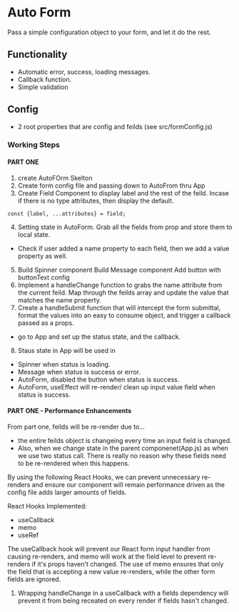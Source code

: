# Auto Form

Pass a simple configuration object to your form, and let it do the rest.

## Functionality
- Automatic error, success, loading messages.
- Callback function.
- Simple validation

## Config
- 2 root properties that are config and feilds (see src/formConfig.js)

### Working Steps
#### PART ONE
1. create AutoFOrm Skelton
2. Create form config file and passing down to AutoFrom thru App
3. Create Field Component to display label and the rest of the feild. Incase if there is no type attributes, then display the default.
```
const {label, ...attributes} = field;
```
4. Setting state in AutoForm. Grab all the fields from prop and store them to local state.
- Check if user added a name property to each field, then we add a value property as well.
5. Build Spinner component
   Build Message component
   Add button with buttonText config
6. Implement a handleChange function to grabs the name attribute from the current feild. Map through the feilds array and update the value that matches the name property.
7. Create a handleSubmit function that will intercept the form submittal, format the values into an easy to consume object, and trigger a callback passed as a props.
- go to App and set up the status state, and the callback.
8. Staus state in App will be used in 
- Spinner when status is loading.
- Message when status is success or error.
- AutoForm, disabled the button when status is success.
- AutoForm, useEffect will re-render/ clean up input value field when status is success.

#### PART ONE - Performance Enhancements
From part one, feilds will be re-render due to...
- the entire feilds object is changeing every time an input field is changed. 
- Also, when we change state in the parent componenet(App.js) as when we use two status call. There is really no reason why these fields need to be re-rendered when this happens.

By using the following React Hooks, we can prevent unnecessary re-renders and ensure our component will remain performance driven as the config file adds larger amounts of fields.

React Hooks Implemented:
- useCallback
- memo
- useRef

The useCallback hook will prevent our React form input handler from causing re-renders, and memo will work at the field level to prevent re-renders if it's props haven't changed. The use of memo ensures that only the field that is accepting a new value re-renders, while the other form fields are ignored.

1. Wrapping handleChange in a useCallback with a fields dependency will prevent it from being receated on every render if fields hasn't changed.